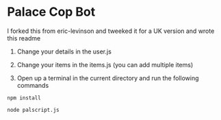 # Palace Cop Bot
I forked this from eric-levinson and tweeked it for a UK version and wrote this readme 

1. Change your details in the user.js

2. Change your items in the items.js (you can add multiple items)

3. Open up a terminal in the current directory and run the following commands 
```
npm install
```

```
node palscript.js
```
